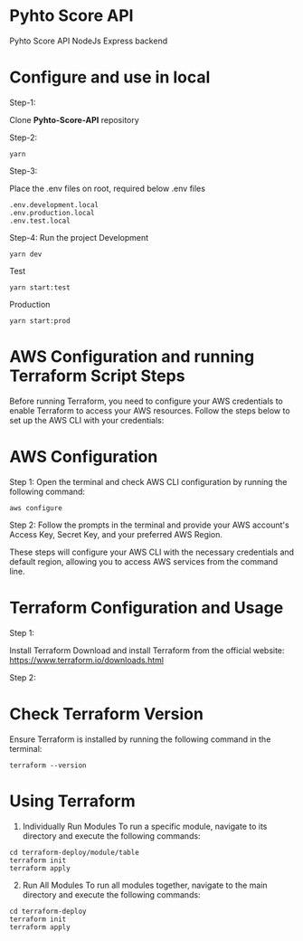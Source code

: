# Pyhto Score API

Pyhto Score API NodeJs Express backend

# Configure and use in local

Step-1:

Clone <b>Pyhto-Score-API</b> repository

Step-2:

```
yarn
```

Step-3:

Place the .env files on root, required below .env files

```
.env.development.local
.env.production.local
.env.test.local
```

Step-4:
Run the project
Development

```
yarn dev
```

Test

```
yarn start:test
```

Production

```
yarn start:prod
```

# AWS Configuration and running Terraform Script Steps

Before running Terraform, you need to configure your AWS credentials to enable Terraform to access your AWS resources. Follow the steps below to set up the AWS CLI with your credentials:

# AWS Configuration

Step 1: Open the terminal and check AWS CLI configuration by running the following command:

```
aws configure
```

Step 2: Follow the prompts in the terminal and provide your AWS account's Access Key, Secret Key, and your preferred AWS Region.

These steps will configure your AWS CLI with the necessary credentials and default region, allowing you to access AWS services from the command line.

# Terraform Configuration and Usage

Step 1:

Install Terraform
Download and install Terraform from the official website: https://www.terraform.io/downloads.html

Step 2:

# Check Terraform Version

Ensure Terraform is installed by running the following command in the terminal:

```
terraform --version
```

# Using Terraform

1. Individually Run Modules
   To run a specific module, navigate to its directory and execute the following commands:

```
cd terraform-deploy/module/table
terraform init
terraform apply

```

2. Run All Modules
   To run all modules together, navigate to the main directory and execute the following commands:

```
cd terraform-deploy
terraform init
terraform apply
```
